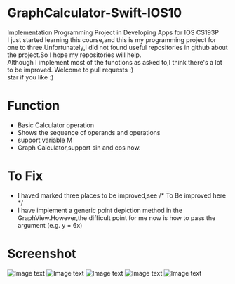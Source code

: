 # GraphCalculator-Swift-IOS10
Implementation Programming Project in Developing Apps for IOS CS193P<br>
I just started learning this course,and this is my programming project for one to three.Unfortunately,I did not found useful repositories in github about the project.So I hope my repositories will help.<br>
Although I implement most of the functions as asked to,I think there's a lot to be improved. Welcome to pull requests :)<br>
star if you like :)<br>

# Function

* Basic Calculator operation<br>
* Shows the sequence of operands and operations <br>
* support variable M<br>
* Graph Calculator,support sin and cos now.<br>

# To Fix
* I haved marked three places to be improved,see /* To Be improved here */
* I have implement a generic point depiction method in the GraphView.However,the difficult point for me now is how to pass the argument (e.g. y = 6x)

# Screenshot
![Image text](https://raw.githubusercontent.com/22Nathan/GraphCalculator-Swift-IOS10/master/Image/Screen%20Shot%202017-04-23%20at%2012.28.34%20PM.png)
![Image text](https://raw.githubusercontent.com/22Nathan/GraphCalculator-Swift-IOS10/master/Image/Screen%20Shot%202017-04-23%20at%201.14.18%20PM.png)
![Image text](https://raw.githubusercontent.com/22Nathan/GraphCalculator-Swift-IOS10/master/Image/2017-04-23%2013_09_26.gif)
![Image text](https://raw.githubusercontent.com/22Nathan/GraphCalculator-Swift-IOS10/master/Image/2017-04-23%2013_16_34.gif)
![Image text](https://raw.githubusercontent.com/22Nathan/GraphCalculator-Swift-IOS10/master/Image/2017-04-23%2013_19_10.gif)

